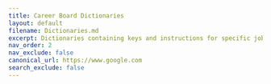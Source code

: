 ```yaml
---
title: Career Board Dictionaries
layout: default
filename: Dictionaries.md
excerpt: Dictionaries containing keys and instructions for specific job boards.
nav_order: 2
nav_exclude: false
canonical_url: https://www.google.com
search_exclude: false
---
```

